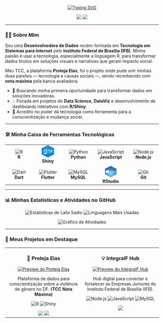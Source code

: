 <p align="center">
  <a href="https://git.io/typing-svg"><img src="https://readme-typing-svg.herokuapp.com?font=Fira+Code&size=30&pause=1000&color=FF69B4&center=true&vCenter=true&width=435&lines=%E2%9C%A8+Ol%C3%A1%2C+eu+sou+a+Lalia+Sadio+%E2%9C%A8;Desenvolvedora+de+Dados;Apaixonada+por+R+%26+Shiny;Criando+tecnologia+com+impacto." alt="Typing SVG" /></a>
</p>

<p align="center">
  <a href="mailto:laliahaidarasadio@gmail.com"><img src="https://img.shields.io/badge/Gmail-D14836?style=for-the-badge&logo=gmail&logoColor=white" /></a>
  <a href="https://www.linkedin.com/in/lalia-sadio/"><img src="https://img.shields.io/badge/-LinkedIn-0077B5?style=for-the-badge&logo=linkedin&logoColor=white" /></a>
</p>

---

### 👩‍💻 Sobre Mim

Sou uma **Desenvolvedora de Dados** recém-formada em **Tecnologia em Sistemas para Internet** pelo **Instituto Federal de Brasília (IFB)**. Minha paixão é usar a tecnologia, especialmente a linguagem R, para transformar dados brutos em soluções visuais e narrativas que geram impacto social.

Meu TCC, a plataforma **Proteja Elas**, foi o projeto onde pude unir minhas duas paixões — tecnologia e causas sociais —, sendo reconhecido com **nota máxima** pela banca avaliadora.

* 🚀 Buscando minha primeira oportunidade para transformar dados em soluções inovadoras.
* 💡 Focada em projetos de **Data Science**, **DataViz** e desenvolvimento de dashboards interativos com **R/Shiny**.
* 💜 Acredito no poder da tecnologia como ferramenta para a conscientização e mudança social.

---

### 🛠️ Minha Caixa de Ferramentas Tecnológicas

<p align="center">
  <table>
    <tr>
      <td align="center" width="120">
        <img src="https://cdn.jsdelivr.net/gh/devicons/devicon/icons/r/r-original.svg" width="40" height="40" alt="R" /><br>
        <strong>R</strong>
      </td>
      <td align="center" width="120">
        <img src="https://raw.githubusercontent.com/rstudio/hex-stickers/main/PNG/shiny.png" width="40" height="40" alt="Shiny" /><br>
        <strong>Shiny</strong>
      </td>
      <td align="center" width="120">
        <img src="https://cdn.jsdelivr.net/gh/devicons/devicon/icons/python/python-original.svg" width="40" height="40" alt="Python" /><br>
        <strong>Python</strong>
      </td>
      <td align="center" width="120">
        <img src="https://cdn.jsdelivr.net/gh/devicons/devicon/icons/javascript/javascript-original.svg" width="40" height="40" alt="JavaScript" /><br>
        <strong>JavaScript</strong>
      </td>
      <td align="center" width="120">
        <img src="https://cdn.jsdelivr.net/gh/devicons/devicon@latest/icons/nodejs/nodejs-original-wordmark.svg" width="40" height="40" alt="Node.js" /><br>
        <strong>Node.js</strong>
      </td>
    </tr>
    <tr>
      <td align="center" width="120">
        <img src="https://cdn.jsdelivr.net/gh/devicons/devicon/icons/dart/dart-original.svg" width="40" height="40" alt="Dart" /><br>
        <strong>Dart</strong>
      </td>
      <td align="center" width="120">
        <img src="https://cdn.jsdelivr.net/gh/devicons/devicon/icons/flutter/flutter-original.svg" width="40" height="40" alt="Flutter" /><br>
        <strong>Flutter</strong>
      </td>
      <td align="center" width="120">
        <img src="https://cdn.jsdelivr.net/gh/devicons/devicon@latest/icons/mysql/mysql-original-wordmark.svg" width="40" height="40" alt="MySQL" /><br>
        <strong>MySQL</strong>
      </td>
      <td align="center" width="120">
        <img src="https://raw.githubusercontent.com/rstudio/hex-stickers/main/PNG/rstudio.png" width="40" height="40" alt="RStudio" /><br>
        <strong>RStudio</strong>
      </td>
      <td align="center" width="120">
        <img src="https://cdn.jsdelivr.net/gh/devicons/devicon/icons/git/git-original.svg" width="40" height="40" alt="Git" /><br>
        <strong>Git</strong>
      </td>
    </tr>
  </table>
</p>

---

### 📊 Minhas Estatísticas e Atividades no GitHub

<p align="center">
  <img src="https://github-readme-stats.vercel.app/api?username=laliahaidara&show_icons=true&theme=rose_pine&include_all_commits=true&count_private=true" alt="Estatísticas de Lalia Sadio" />
  <img src="https://github-readme-stats.vercel.app/api/top-langs/?username=laliahaidara&layout=compact&langs_count=7&theme=rose_pine" alt="Linguagens Mais Usadas" />
</p>
<p align="center">
  <img src="https://github-readme-activity-graph.vercel.app/graph?username=laliahaidara&theme=rose_pine&bg_color=191724&hide_border=true" alt="Gráfico de Atividades" />
</p>

---

### 🚀 Meus Projetos em Destaque

<table width="100%">
  <tr>
    <td width="50%" valign="top">
      <h3 align="center">💜 Proteja Elas</h3>
      <div align="center">
        <a href="https://protejaelas.shinyapps.io/protejaelas/" target="_blank">
          <img src="https://github.com/user-attachments/assets/73ff1c7b-d457-4081-ae92-2e7a9fa57b96" width="100%" alt="Preview do Proteja Elas">
        </a>
        <br>
        <p>Plataforma de dados para conscientização sobre a violência de gênero no DF. <strong>(TCC Nota Máxima)</strong></p>
        <p>
          <img src="https://img.shields.io/badge/R-276DC3?style=for-the-badge&logo=r&logoColor=white" alt="R" />
          <img src="https://img.shields.io/badge/Shiny-4B759A?style=for-the-badge&logo=shiny&logoColor=white" alt="Shiny" />
        </p>
        <a href="https://github.com/laliahaidara/protejaelas" target="_blank"><img src="https://img.shields.io/badge/Ver%20C%C3%B3digo-black?style=for-the-badge&logo=github"></a>
        <a href="https://protejaelas.shinyapps.io/protejaelas/" target="_blank"><img src="https://img.shields.io/badge/Acessar%20App-E91E63?style=for-the-badge&logo=rstudio"></a>
      </div>
    </td>
    <td width="50%" valign="top">
      <h3 align="center">💡 IntegraIF Hub</h3>
      <div align="center">
        <a href="https://github.com/laliahaidara/IntegraIF-HUB" target="_blank">
          <img src="https://github.com/user-attachments/assets/2a6aaf25-17e0-44a6-83d6-c591c93dcbb6" width="100%" alt="Preview do IntegraIF Hub">
        </a>
        <br>
        <p>Hub digital para conectar e fortalecer as Empresas Juniores do Instituto Federal de Brasília (IFB).</p>
        <p>
          <img src="https://img.shields.io/badge/Node.js-339933?style=for-the-badge&logo=nodedotjs&logoColor=white" alt="Node.js" />
          <img src="https://img.shields.io/badge/JavaScript-F7DF1E?style=for-the-badge&logo=javascript&logoColor=black" alt="JavaScript" />
          <img src="https://img.shields.io/badge/MySQL-4479A1?style=for-the-badge&logo=mysql&logoColor=white" alt="MySQL" />
        </p>
        <a href="https://github.com/laliahaidara/IntegraIF-HUB" target="_blank"><img src="https://img.shields.io/badge/Ver%20C%C3%B3digo-black?style=for-the-badge&logo=github"></a>
      </div>
    </td>
  </tr>
</table>
